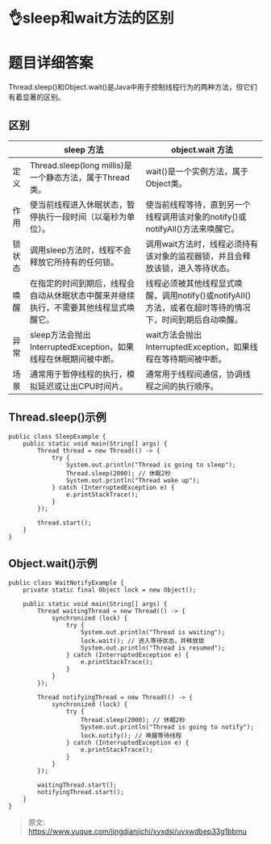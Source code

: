 # 👌sleep和wait方法的区别

# 题目详细答案
Thread.sleep()和Object.wait()是Java中用于控制线程行为的两种方法，但它们有着显著的区别。

## 区别
| | sleep 方法 | object.wait 方法 |
| --- | --- | --- |
| 定义 | Thread.sleep(long millis)是一个静态方法，属于Thread类。 | wait()是一个实例方法，属于Object类。 |
| 作用 | 使当前线程进入休眠状态，暂停执行一段时间（以毫秒为单位）。 | 使当前线程等待，直到另一个线程调用该对象的notify()或notifyAll()方法来唤醒它。 |
| 锁状态 | 调用sleep方法时，线程不会释放它所持有的任何锁。 | 调用wait方法时，线程必须持有该对象的监视器锁，并且会释放该锁，进入等待状态。 |
| 唤醒 | 在指定的时间到期后，线程会自动从休眠状态中醒来并继续执行，不需要其他线程显式唤醒它。 | 线程必须被其他线程显式唤醒，调用notify()或notifyAll()方法，或者在超时等待的情况下，时间到期后自动唤醒。 |
| 异常 | sleep方法会抛出InterruptedException，如果线程在休眠期间被中断。 | wait方法会抛出InterruptedException，如果线程在等待期间被中断。 |
| 场景 | 通常用于暂停线程的执行，模拟延迟或让出CPU时间片。 | 通常用于线程间通信，协调线程之间的执行顺序。 |




## Thread.sleep()示例
```plain
public class SleepExample {
    public static void main(String[] args) {
        Thread thread = new Thread(() -> {
            try {
                System.out.println("Thread is going to sleep");
                Thread.sleep(2000); // 休眠2秒
                System.out.println("Thread woke up");
            } catch (InterruptedException e) {
                e.printStackTrace();
            }
        });

        thread.start();
    }
}
```

## Object.wait()示例
```plain
public class WaitNotifyExample {
    private static final Object lock = new Object();

    public static void main(String[] args) {
        Thread waitingThread = new Thread(() -> {
            synchronized (lock) {
                try {
                    System.out.println("Thread is waiting");
                    lock.wait(); // 进入等待状态，并释放锁
                    System.out.println("Thread is resumed");
                } catch (InterruptedException e) {
                    e.printStackTrace();
                }
            }
        });

        Thread notifyingThread = new Thread(() -> {
            synchronized (lock) {
                try {
                    Thread.sleep(2000); // 休眠2秒
                    System.out.println("Thread is going to notify");
                    lock.notify(); // 唤醒等待线程
                } catch (InterruptedException e) {
                    e.printStackTrace();
                }
            }
        });

        waitingThread.start();
        notifyingThread.start();
    }
}
```





> 原文: <https://www.yuque.com/jingdianjichi/xyxdsi/uvxwdbep33g1bbmu>